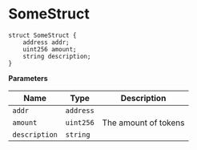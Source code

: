 # SomeStruct

```solidity
struct SomeStruct {
    address addr;
    uint256 amount;
    string description;
}
```
**Parameters**

|Name|Type|Description|
|----|----|-----------|
|`addr`|`address`||
|`amount`|`uint256`|The amount of tokens|
|`description`|`string`||

